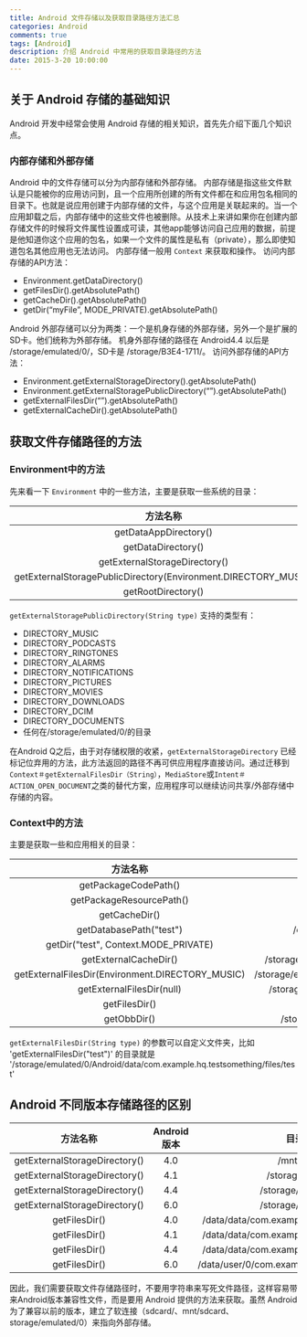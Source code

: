 ```yaml
---
title: Android 文件存储以及获取目录路径方法汇总
categories: Android
comments: true
tags: [Android]
description: 介绍 Android 中常用的获取目录路径的方法
date: 2015-3-20 10:00:00
---
```


## 关于 Android 存储的基础知识

Android 开发中经常会使用 Android 存储的相关知识，首先先介绍下面几个知识点。

### 内部存储和外部存储

Android 中的文件存储可以分为内部存储和外部存储。
内部存储是指这些文件默认是只能被你的应用访问到，且一个应用所创建的所有文件都在和应用包名相同的目录下。也就是说应用创建于内部存储的文件，与这个应用是关联起来的。当一个应用卸载之后，内部存储中的这些文件也被删除。从技术上来讲如果你在创建内部存储文件的时候将文件属性设置成可读，其他app能够访问自己应用的数据，前提是他知道你这个应用的包名，如果一个文件的属性是私有（private），那么即使知道包名其他应用也无法访问。
内部存储一般用 `Context` 来获取和操作。
访问内部存储的API方法：

 - Environment.getDataDirectory() 
 - getFilesDir().getAbsolutePath() 
 - getCacheDir().getAbsolutePath() 
 - getDir(“myFile”, MODE_PRIVATE).getAbsolutePath()

Android 外部存储可以分为两类：一个是机身存储的外部存储，另外一个是扩展的SD卡。他们统称为外部存储。
机身外部存储的路径在 Android4.4 以后是 /storage/emulated/0/，SD卡是 /storage/B3E4-1711/。
访问外部存储的API方法：

 - Environment.getExternalStorageDirectory().getAbsolutePath() 
 - Environment.getExternalStoragePublicDirectory(“”).getAbsolutePath()
 - getExternalFilesDir(“”).getAbsolutePath() 
 - getExternalCacheDir().getAbsolutePath() 


## 获取文件存储路径的方法

### Environment中的方法

先来看一下 `Environment` 中的一些方法，主要是获取一些系统的目录：

| 方法名称 | 目录路径 |
|:-------------:|:-------------:|
| getDataAppDirectory() | /data |
| getDataDirectory() | /cache |
| getExternalStorageDirectory() | /storage/emulated/0 |
| getExternalStoragePublicDirectory(Environment.DIRECTORY_MUSIC) | /storage/emulated/0/Music |
| getRootDirectory() | /system |

`getExternalStoragePublicDirectory(String type)` 支持的类型有：

 - DIRECTORY_MUSIC
 - DIRECTORY_PODCASTS
 - DIRECTORY_RINGTONES
 - DIRECTORY_ALARMS
 - DIRECTORY_NOTIFICATIONS
 - DIRECTORY_PICTURES
 - DIRECTORY_MOVIES
 - DIRECTORY_DOWNLOADS
 - DIRECTORY_DCIM
 - DIRECTORY_DOCUMENTS
 - 任何在/storage/emulated/0/的目录

在Android Q之后，由于对存储权限的收紧，`getExternalStorageDirectory` 已经标记位弃用的方法，此方法返回的路径不再可供应用程序直接访问。通过迁移到`Context＃getExternalFilesDir（String）`，`MediaStore`或`Intent＃ACTION_OPEN_DOCUMENT`之类的替代方案，应用程序可以继续访问共享/外部存储中存储的内容。

### Context中的方法

主要是获取一些和应用相关的目录：

| 方法名称 | 目录路径 |
|:-------------:|:-------------:|
| getPackageCodePath() | /data/app/com.example.hq.testsomething-1/base.apk |
| getPackageResourcePath() | /data/app/com.example.hq.testsomething-1/base.apk |
| getCacheDir() | /data/user/0/com.example.hq.testsomething/cache |
| getDatabasePath("test") | /data/user/0/com.example.hq.testsomething/databases/test |
| getDir("test", Context.MODE_PRIVATE) | /data/user/0/com.example.hq.testsomething/app_test |
| getExternalCacheDir() | /storage/emulated/0/Android/data/com.example.hq.testsomething/cache |
| getExternalFilesDir(Environment.DIRECTORY_MUSIC) | /storage/emulated/0/Android/data/com.example.hq.testsomething/files/Music |
| getExternalFilesDir(null) | /storage/emulated/0/Android/data/com.example.hq.testsomething/files |
| getFilesDir() | /data/user/0/com.example.hq.testsomething/files |
| getObbDir() | /storage/emulated/0/Android/obb/com.example.hq.testsomething |

`getExternalFilesDir(String type)` 的参数可以自定义文件夹，比如 'getExternalFilesDir("test")' 的目录就是 '/storage/emulated/0/Android/data/com.example.hq.testsomething/files/test'

## Android 不同版本存储路径的区别

| 方法名称 | Android 版本 | 目录路径 |
|:-------------:|:-------------:|:-------------:|
| getExternalStorageDirectory() | 4.0 | /mnt/sdcard |
| getExternalStorageDirectory() | 4.1 | /storage/sdcard0 |
| getExternalStorageDirectory() | 4.4 | /storage/emulated/0 |
| getExternalStorageDirectory() | 6.0 | /storage/emulated/0 |
| getFilesDir() | 4.0 | /data/data/com.example.hq.testsomething/files |
| getFilesDir() | 4.1 | /data/data/com.example.hq.testsomething/files |
| getFilesDir() | 4.4 | /data/data/com.example.hq.testsomething/files |
| getFilesDir() | 6.0 | /data/user/0/com.example.hq.testsomething/files |

因此，我们需要获取文件存储路径时，不要用字符串来写死文件路径，这样容易带来Android版本兼容性文件，而是要用 Android 提供的方法来获取。虽然 Android 为了兼容以前的版本，建立了软连接（sdcard/、mnt/sdcard、storage/emulated/0）来指向外部存储。
